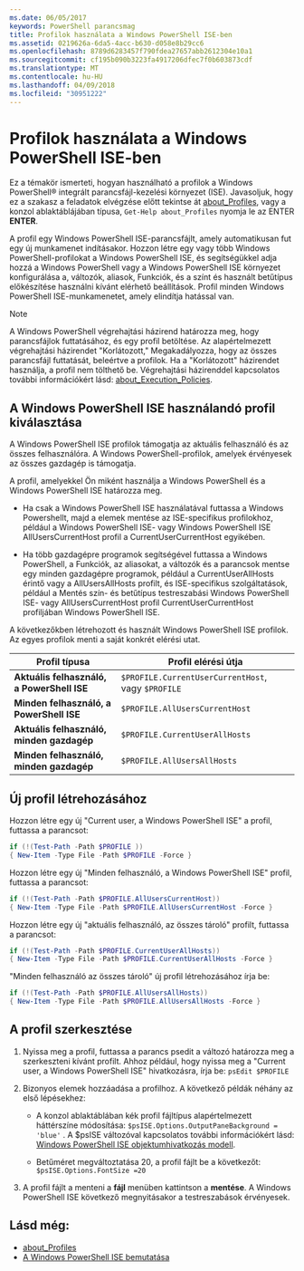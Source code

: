 ```yaml
---
ms.date: 06/05/2017
keywords: PowerShell parancsmag
title: Profilok használata a Windows PowerShell ISE-ben
ms.assetid: 0219626a-6da5-4acc-b630-d058e8b29cc6
ms.openlocfilehash: 8789d6283457f790fdea27657abb2612304e10a1
ms.sourcegitcommit: cf195b090b3223fa4917206dfec7f0b603873cdf
ms.translationtype: MT
ms.contentlocale: hu-HU
ms.lasthandoff: 04/09/2018
ms.locfileid: "30951222"
---
```

# <a name="how-to-use-profiles-in-windows-powershell-ise"></a>Profilok használata a Windows PowerShell ISE-ben

Ez a témakör ismerteti, hogyan használható a profilok a Windows PowerShell® integrált parancsfájl-kezelési környezet (ISE). Javasoljuk, hogy ez a szakasz a feladatok elvégzése előtt tekintse át [about_Profiles](/powershell/module/microsoft.powershell.core/about/about_profiles), vagy a konzol ablaktáblájában típusa, `Get-Help about_Profiles` nyomja le az ENTER **ENTER**.

A profil egy Windows PowerShell ISE-parancsfájlt, amely automatikusan fut egy új munkamenet indításakor.  Hozzon létre egy vagy több Windows PowerShell-profilokat a Windows PowerShell ISE, és segítségükkel adja hozzá a Windows PowerShell vagy a Windows PowerShell ISE környezet konfigurálása a, változók, aliasok, Funkciók, és a színt és használt betűtípus előkészítése használni kívánt elérhető beállítások. Profil minden Windows PowerShell ISE-munkamenetet, amely elindítja hatással van.

> [!NOTE]
> A Windows PowerShell végrehajtási házirend határozza meg, hogy parancsfájlok futtatásához, és egy profil betöltése. Az alapértelmezett végrehajtási házirendet "Korlátozott," Megakadályozza, hogy az összes parancsfájl futtatását, beleértve a profilok. Ha a "Korlátozott" házirendet használja, a profil nem tölthető be. Végrehajtási házirenddel kapcsolatos további információkért lásd: [about_Execution_Policies](/powershell/module/microsoft.powershell.core/about/about_execution_policies).

## <a name="selecting-a-profile-to-use-in-the-windows-powershell-ise"></a>A Windows PowerShell ISE használandó profil kiválasztása

A Windows PowerShell ISE profilok támogatja az aktuális felhasználó és az összes felhasználóra. A Windows PowerShell-profilok, amelyek érvényesek az összes gazdagép is támogatja.

A profil, amelyekkel Ön miként használja a Windows PowerShell és a Windows PowerShell ISE határozza meg.

- Ha csak a Windows PowerShell ISE használatával futtassa a Windows Powershellt, majd a elemek mentése az ISE-specifikus profilokhoz, például a Windows PowerShell ISE- vagy Windows PowerShell ISE AllUsersCurrentHost profil a CurrentUserCurrentHost egyikében.

- Ha több gazdagépre programok segítségével futtassa a Windows PowerShell, a Funkciók, az aliasokat, a változók és a parancsok mentse egy minden gazdagépre programok, például a CurrentUserAllHosts érintő vagy a AllUsersAllHosts profilt, és ISE-specifikus szolgáltatások, például a Mentés szín- és betűtípus testreszabási Windows PowerShell ISE- vagy AllUsersCurrentHost profil CurrentUserCurrentHost profiljában Windows PowerShell ISE.

A következőkben létrehozott és használt Windows PowerShell ISE profilok. Az egyes profilok menti a saját konkrét elérési utat.

| Profil típusa | Profil elérési útja |
| --- | --- |
| **Aktuális felhasználó, a PowerShell ISE**| `$PROFILE.CurrentUserCurrentHost`, vagy `$PROFILE` |
| **Minden felhasználó, a PowerShell ISE**| `$PROFILE.AllUsersCurrentHost` |
| **Aktuális felhasználó, minden gazdagép**| `$PROFILE.CurrentUserAllHosts` |
| **Minden felhasználó, minden gazdagép** | `$PROFILE.AllUsersAllHosts` |

## <a name="to-create-a-new-profile"></a>Új profil létrehozásához

Hozzon létre egy új "Current user, a Windows PowerShell ISE" a profil, futtassa a parancsot:

```powershell
if (!(Test-Path -Path $PROFILE ))
{ New-Item -Type File -Path $PROFILE -Force }
```

Hozzon létre egy új "Minden felhasználó, a Windows PowerShell ISE" profil, futtassa a parancsot:

```powershell
if (!(Test-Path -Path $PROFILE.AllUsersCurrentHost))
{ New-Item -Type File -Path $PROFILE.AllUsersCurrentHost -Force }
```

Hozzon létre egy új "aktuális felhasználó, az összes tároló" profilt, futtassa a parancsot:

```powershell
if (!(Test-Path -Path $PROFILE.CurrentUserAllHosts))
{ New-Item -Type File -Path $PROFILE.CurrentUserAllHosts -Force }
```

"Minden felhasználó az összes tároló" új profil létrehozásához írja be:

```powershell
if (!(Test-Path -Path $PROFILE.AllUsersAllHosts))
{ New-Item -Type File -Path $PROFILE.AllUsersAllHosts -Force }
```

## <a name="to-edit-a-profile"></a>A profil szerkesztése

1. Nyissa meg a profil, futtassa a parancs psedit a változó határozza meg a szerkeszteni kívánt profilt. Ahhoz például, hogy nyissa meg a "Current user, a Windows PowerShell ISE" hivatkozásra, írja be: `psEdit $PROFILE`

2. Bizonyos elemek hozzáadása a profilhoz. A következő példák néhány az első lépésekhez:

   - A konzol ablaktáblában kék profil fájltípus alapértelmezett háttérszíne módosítása: `$psISE.Options.OutputPaneBackground = 'blue'` . A $psISE változóval kapcsolatos további információkért lásd: [Windows PowerShell ISE objektumhivatkozás modell](The-ISE-Object-Model-Hierarchy.md).

   - Betűméret megváltoztatása 20, a profil fájlt be a következőt: `$psISE.Options.FontSize =20`

3. A profil fájlt a menteni a **fájl** menüben kattintson a **mentése**. A Windows PowerShell ISE következő megnyitásakor a testreszabások érvényesek.

## <a name="see-also"></a>Lásd még:

- [about_Profiles](/powershell/module/microsoft.powershell.core/about/about_profiles)
- [A Windows PowerShell ISE bemutatása](Introducing-the-Windows-PowerShell-ISE.md)